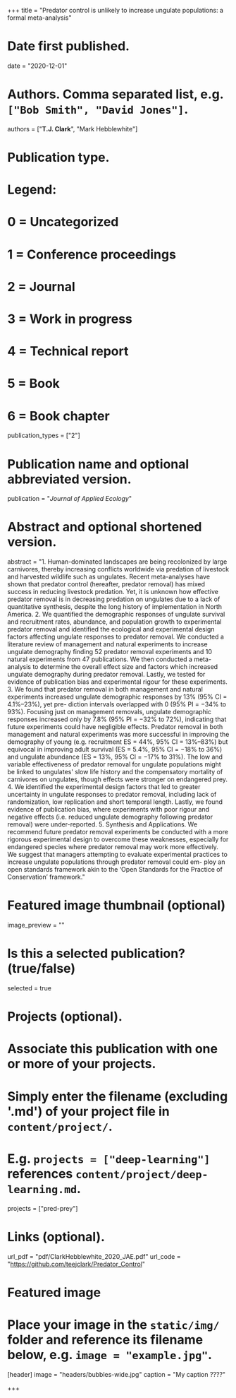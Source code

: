 +++
title = "Predator control is unlikely to increase ungulate populations: a formal meta-analysis"

# Date first published.
date = "2020-12-01"

# Authors. Comma separated list, e.g. `["Bob Smith", "David Jones"]`.
authors = ["**T.J. Clark**", "Mark Hebblewhite"]

# Publication type.
# Legend:
# 0 = Uncategorized
# 1 = Conference proceedings
# 2 = Journal
# 3 = Work in progress
# 4 = Technical report
# 5 = Book
# 6 = Book chapter
publication_types = ["2"]

# Publication name and optional abbreviated version.
publication = "*Journal of Applied Ecology*"

# Abstract and optional shortened version.
abstract = "1. Human-dominated landscapes are being recolonized by large carnivores, thereby increasing conflicts worldwide via predation of livestock and harvested wildlife such as ungulates. Recent meta-analyses have shown that predator control (hereafter, predator removal) has mixed success in reducing livestock predation. Yet, it is unknown how effective predator removal is in decreasing predation on ungulates due to a lack of quantitative synthesis, despite the long history of implementation in North America. 2. We quantified the demographic responses of ungulate survival and recruitment rates, abundance, and population growth to experimental predator removal and identified the ecological and experimental design factors affecting ungulate responses to predator removal. We conducted a literature review of management and natural experiments to increase ungulate demography finding 52 predator removal experiments and 10 natural experiments from 47 publications. We then conducted a meta-analysis to determine the overall effect size and factors which increased ungulate demography during predator removal. Lastly, we tested for evidence of publication bias and experimental rigour for these experiments. 3. We found that predator removal in both management and natural experiments increased ungulate demographic responses by 13% (95% CI = 4.1%–23%), yet pre- diction intervals overlapped with 0 (95% PI = −34% to 93%). Focusing just on management removals, ungulate demographic responses increased only by 7.8% (95% PI = −32% to 72%), indicating that future experiments could have negligible effects. Predator removal in both management and natural experiments was more successful in improving the demography of young (e.g. recruitment ES = 44%, 95% CI = 13%–83%) but equivocal in improving adult survival (ES = 5.4%, 95% CI = −18% to 36%) and ungulate abundance (ES = 13%, 95% CI = −17% to 31%). The low and variable effectiveness of predator removal for ungulate populations might be linked to ungulates' slow life history and the compensatory mortality of carnivores on ungulates, though effects were stronger on endangered prey. 4. We identified the experimental design factors that led to greater uncertainty in ungulate responses to predator removal, including lack of randomization, low replication and short temporal length. Lastly, we found evidence of publication bias, where experiments with poor rigour and negative effects (i.e. reduced ungulate demography following predator removal) were under-reported. 5. Synthesis and Applications. We recommend future predator removal experiments be conducted with a more rigorous experimental design to overcome these weaknesses, especially for endangered species where predator removal may work more effectively. We suggest that managers attempting to evaluate experimental practices to increase ungulate populations through predator removal could em- ploy an open standards framework akin to the ‘Open Standards for the Practice of Conservation’ framework."

# Featured image thumbnail (optional)
image_preview = ""

# Is this a selected publication? (true/false)
selected = true

# Projects (optional).
#   Associate this publication with one or more of your projects.
#   Simply enter the filename (excluding '.md') of your project file in `content/project/`.
#   E.g. `projects = ["deep-learning"]` references `content/project/deep-learning.md`.
projects = ["pred-prey"]

# Links (optional).
url_pdf = "pdf/ClarkHebblewhite_2020_JAE.pdf"
url_code = "https://github.com/teejclark/Predator_Control"


# Featured image
# Place your image in the `static/img/` folder and reference its filename below, e.g. `image = "example.jpg"`.
[header]
image = "headers/bubbles-wide.jpg"
caption = "My caption ????"

+++
